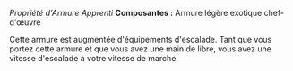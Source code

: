 _Propriété d'Armure Apprenti_
__Composantes :__ Armure légère exotique chef-d'œuvre

Cette armure est augmentée d'équipements d'escalade. Tant que vous portez cette armure et que vous avez une main de libre, vous avez une vitesse d'escalade à votre vitesse de marche.